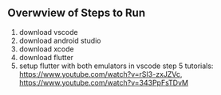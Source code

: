 ## Overwview of Steps to Run
1. download vscode
2. download android studio
3. download xcode
4. download flutter
5. setup flutter with both emulators in vscode
   step 5 tutorials: https://www.youtube.com/watch?v=rSI3-zxJZVc, https://www.youtube.com/watch?v=343PpFsTDvM  
